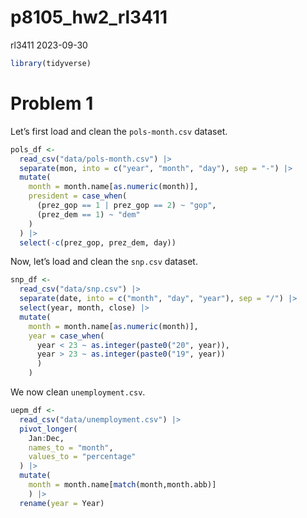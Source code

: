 p8105_hw2_rl3411
================
rl3411
2023-09-30

``` r
library(tidyverse)
```

# Problem 1

Let’s first load and clean the `pols-month.csv` dataset.

``` r
pols_df <- 
  read_csv("data/pols-month.csv") |> 
  separate(mon, into = c("year", "month", "day"), sep = "-") |> 
  mutate(
    month = month.name[as.numeric(month)],
    president = case_when(
      (prez_gop == 1 | prez_gop == 2) ~ "gop",
      (prez_dem == 1) ~ "dem"
    ) 
  ) |> 
  select(-c(prez_gop, prez_dem, day))
```

Now, let’s load and clean the `snp.csv` dataset.

``` r
snp_df <- 
  read_csv("data/snp.csv") |> 
  separate(date, into = c("month", "day", "year"), sep = "/") |> 
  select(year, month, close) |> 
  mutate(
    month = month.name[as.numeric(month)],
    year = case_when(
      year < 23 ~ as.integer(paste0("20", year)),
      year > 23 ~ as.integer(paste0("19", year))
      )
    )
```

We now clean `unemployment.csv`.

``` r
uepm_df <- 
  read_csv("data/unemployment.csv") |> 
  pivot_longer(
    Jan:Dec,
    names_to = "month",
    values_to = "percentage"
  ) |> 
  mutate(
    month = month.name[match(month,month.abb)]
    ) |> 
  rename(year = Year)
```
